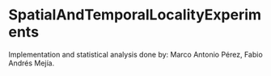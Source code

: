 # SpatialAndTemporalLocalityExperiments
Implementation and statistical analysis done by: Marco Antonio Pérez, Fabio Andrés Mejía.
